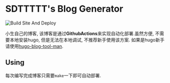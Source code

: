 # SDTTTTT's Blog Generator

![Build Site And Deploy](https://github.com/sdttttt/sdttttt.github.io/workflows/Build%20Site%20And%20Deploy/badge.svg)

小生自己的博客, 该博客是通过**GithubActions**来实现自动化部署.虽然方便, 不需要本地安装hugo, 但是无法在本地调试, 不推荐新手使用该方案. 如果是hugo新手请使用[hugo-blog-tool-man](https://github.com/sdttttt/hugo-blog-tool-man).

## Using

每次编写完成博客只需要`make`一下即可自动部署.

